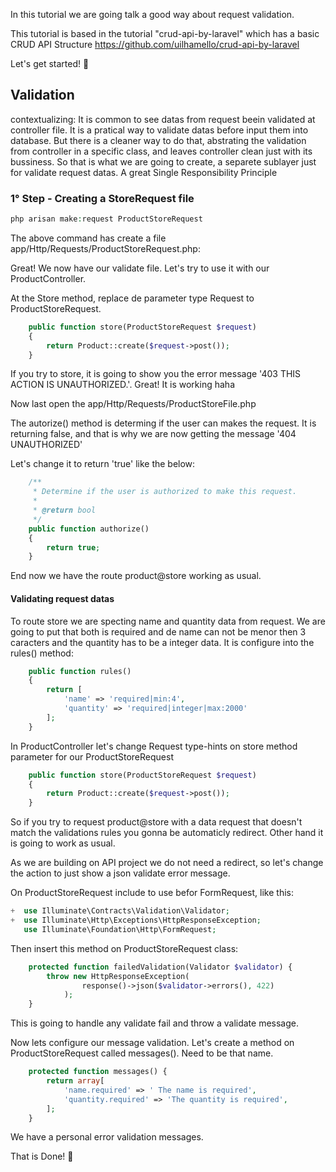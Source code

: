 In this tutorial we are going talk a good way about request validation.

This tutorial is based in the tutorial "crud-api-by-laravel" which has a basic CRUD API Structure https://github.com/uilhamello/crud-api-by-laravel


Let's get started! :star_struck:


<h2>Validation</h2>

contextualizing: It is common to see datas from request beein validated at controller file. It is a pratical way to validate datas before input them into database. 
But there is a cleaner way to do that, abstrating the validation from controller in a specific class, and leaves controller clean just with its bussiness. So that is what we are going to create, a separete sublayer just for validate request datas. A great Single Responsibility Principle

<h3>1° Step - Creating a StoreRequest file</h3>


```php
php arisan make:request ProductStoreRequest
```

The above command has create a file app/Http/Requests/ProductStoreRequest.php:

Great! We now have our validate file. Let's try to use it with our ProductController.

At the Store method, replace de parameter type Request to ProductStoreRequest.

```php
    public function store(ProductStoreRequest $request)
    {
        return Product::create($request->post());
    }
```
If you try to store, it is going to show you the error message '403 THIS ACTION IS UNAUTHORIZED.'. Great! It is working haha 

Now last open the app/Http/Requests/ProductStoreFile.php

The autorize() method is determing if the user can makes the request. It is returning false, and that is why we are now getting the message '404 UNAUTHORIZED'

Let's change it to return 'true' like the below:

```php
    /**
     * Determine if the user is authorized to make this request.
     *
     * @return bool
     */
    public function authorize()
    {
        return true;
    }
```

End now we have the route product@store working as usual.

<h4>Validating request datas </h4>

To route store we are specting name and quantity data from request.
We are going to put that both is required and de name can not be menor then 3 caracters and the quantity has to be a integer data. It is configure into the rules() method:

```php
    public function rules()
    {
        return [
            'name' => 'required|min:4',
            'quantity' => 'required|integer|max:2000'
        ];
    }

```

In ProductController let's change Request type-hints on store method parameter for our ProductStoreRequest

```php
    public function store(ProductStoreRequest $request)
    {
        return Product::create($request->post());
    }
```

So if you try to request product@store with a data request that doesn't match the validations rules you gonna be automaticly redirect. Other hand it is going to work as usual.

As we are building on API project we do not need a redirect, so let's change the action to just show a json validate error message.

On ProductStoreRequest include to use befor FormRequest, like this:

```php
+  use Illuminate\Contracts\Validation\Validator;
+  use Illuminate\Http\Exceptions\HttpResponseException;
   use Illuminate\Foundation\Http\FormRequest;
```

Then insert this method on ProductStoreRequest class:


```php
    protected function failedValidation(Validator $validator) {
        throw new HttpResponseException(
                response()->json($validator->errors(), 422)
            );
    }
```
This is going to handle any validate fail and throw a validate message.


Now lets configure our message validation. Let's create a method on ProductStoreRequest called messages(). Need to be that name.

```php
    protected function messages() {
        return array[
            'name.required' => ' The name is required',
            'quantity.required' => 'The quantity is required',
        ];
    }
```

We have a personal error validation messages.


That is Done! :star_struck:


